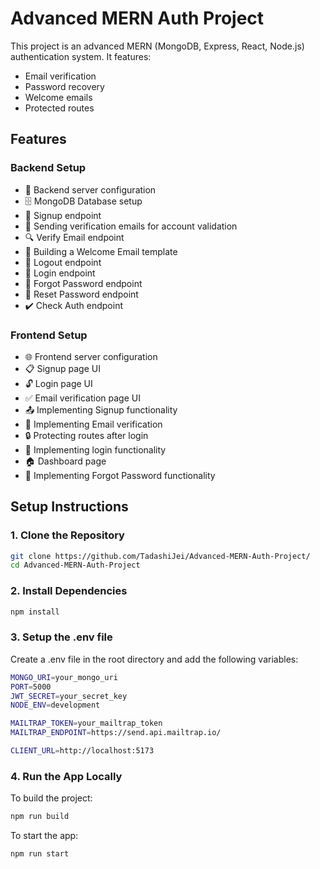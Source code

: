 # Advanced MERN Auth Project

This project is an advanced MERN (MongoDB, Express, React, Node.js) authentication system. It features:

- Email verification
- Password recovery
- Welcome emails
- Protected routes

## Features

### Backend Setup
- 🔧 Backend server configuration
- 🗄️ MongoDB Database setup
- 🔐 Signup endpoint
- 📧 Sending verification emails for account validation
- 🔍 Verify Email endpoint
- 📄 Building a Welcome Email template
- 🚪 Logout endpoint
- 🔑 Login endpoint
- 🔄 Forgot Password endpoint
- 🔁 Reset Password endpoint
- ✔️ Check Auth endpoint

### Frontend Setup
- 🌐 Frontend server configuration
- 📋 Signup page UI
- 🔓 Login page UI
- ✅ Email verification page UI
- 📤 Implementing Signup functionality
- 📧 Implementing Email verification
- 🔒 Protecting routes after login
- 🔑 Implementing login functionality
- 🏠 Dashboard page
- 🔄 Implementing Forgot Password functionality

## Setup Instructions

### 1. Clone the Repository
```bash
git clone https://github.com/TadashiJei/Advanced-MERN-Auth-Project/
cd Advanced-MERN-Auth-Project
```

### 2. Install Dependencies
```bash
npm install
```
### 3. Setup the .env file
Create a .env file in the root directory and add the following variables:
```bash
MONGO_URI=your_mongo_uri
PORT=5000
JWT_SECRET=your_secret_key
NODE_ENV=development

MAILTRAP_TOKEN=your_mailtrap_token
MAILTRAP_ENDPOINT=https://send.api.mailtrap.io/

CLIENT_URL=http://localhost:5173
```
### 4. Run the App Locally
To build the project:
```bash
npm run build
```
To start the app:
```bash
npm run start
```


